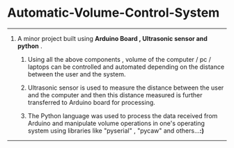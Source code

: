 # Automatic-Volume-Control-System

---

1. A minor project built using **Arduino Board , Ultrasonic sensor and python** .
   1. Using all the above components , volume of the computer / pc / laptops can be controlled and automated depending on the distance between the user and the system.

   2. Ultrasonic sensor is used to measure the distance between the user and the computer and then this distance measured is further transferred to Arduino board for     processing.

   3. The Python language was used to process the data received from Arduino and manipulate volume operations in one's operating system using libraries like "pyserial" ,   "pycaw" and others...**:)**

---

